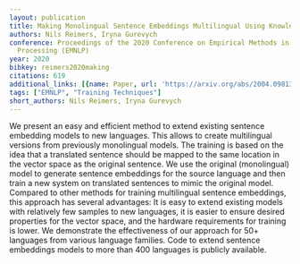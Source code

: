 ```yaml
---
layout: publication
title: Making Monolingual Sentence Embeddings Multilingual Using Knowledge Distillation
authors: Nils Reimers, Iryna Gurevych
conference: Proceedings of the 2020 Conference on Empirical Methods in Natural Language
  Processing (EMNLP)
year: 2020
bibkey: reimers2020making
citations: 619
additional_links: [{name: Paper, url: 'https://arxiv.org/abs/2004.09813'}]
tags: ["EMNLP", "Training Techniques"]
short_authors: Nils Reimers, Iryna Gurevych
---
```

We present an easy and efficient method to extend existing sentence embedding
models to new languages. This allows to create multilingual versions from
previously monolingual models. The training is based on the idea that a
translated sentence should be mapped to the same location in the vector space
as the original sentence. We use the original (monolingual) model to generate
sentence embeddings for the source language and then train a new system on
translated sentences to mimic the original model. Compared to other methods for
training multilingual sentence embeddings, this approach has several
advantages: It is easy to extend existing models with relatively few samples to
new languages, it is easier to ensure desired properties for the vector space,
and the hardware requirements for training is lower. We demonstrate the
effectiveness of our approach for 50+ languages from various language families.
Code to extend sentence embeddings models to more than 400 languages is
publicly available.